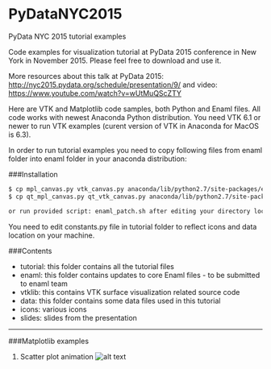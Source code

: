 # PyDataNYC2015
PyData NYC 2015 tutorial examples

Code examples for visualization tutorial at PyData 2015 conference in New York
in November 2015. Please feel free to download and use it.

More resources about this talk at PyData 2015: http://nyc2015.pydata.org/schedule/presentation/9/
and video: https://www.youtube.com/watch?v=wUtMuQScZTY

Here are VTK and Matplotlib code samples, both Python and Enaml files.
All code works with newest Anaconda Python distribution.
You need VTK 6.1 or newer to run VTK examples (curent version of VTK in Anaconda
for MacOS is 6.3).

In order to run tutorial examples you need to copy following files from enaml
folder into enaml folder in your anaconda distribution:


###Installation


```sh
$ cp mpl_canvas.py vtk_canvas.py anaconda/lib/python2.7/site-packages/enaml/widgets
$ cp qt_mpl_canvas.py qt_vtk_canvas.py anaconda/lib/python2.7/site-packages/enaml/qt

or run provided script: enaml_patch.sh after editing your directory location.
```

You need to edit constants.py file in tutorial folder to reflect icons and data
location on your machine.


###Contents

 - tutorial: this folder contains all the tutorial files
 - enaml: this folder contains updates to core Enaml files - to be submitted
to enaml team
 - vtklib: this contains VTK surface visualization related source code
 - data: this folder contains some data files used in this tutorial
 - icons: various icons
 - slides: slides from the presentation

---

 ###Matplotlib examples

 1. Scatter plot animation
 ![alt text](https://github.com/viz4biz/PyDataNYC2015/blob/master/images/mplotlib_demo1.png "Scatter Plot Animation")
